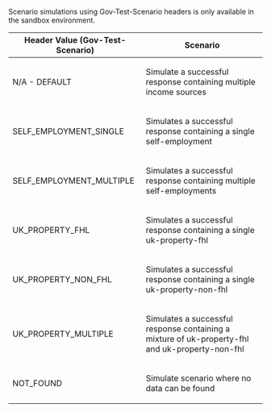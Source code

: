 <p>Scenario simulations using Gov-Test-Scenario headers is only available in the sandbox environment.</p>
<table>
    <thead>
        <tr>
            <th>Header Value (Gov-Test-Scenario)</th>
            <th>Scenario</th>
        </tr>
    </thead>
    <tbody>
        <tr>
            <td><p>N/A - DEFAULT</p></td>
            <td><p>Simulate a successful response containing multiple income sources</p></td>
        </tr>
        <tr>
            <td><p>SELF_EMPLOYMENT_SINGLE</p></td>
            <td><p>Simulates a successful response containing a single self-employment</p></td>
        </tr>
        <tr>
            <td><p>SELF_EMPLOYMENT_MULTIPLE</p></td>
            <td><p>Simulates a successful response containing multiple self-employments</p></td>
        </tr>
        <tr>
            <td><p>UK_PROPERTY_FHL</p></td>
            <td><p>Simulates a successful response containing a single uk-property-fhl</p></td>
        </tr>
        <tr>
            <td><p>UK_PROPERTY_NON_FHL</p></td>
            <td><p>Simulates a successful response containing a single uk-property-non-fhl</p></td>
        </tr>
        <tr>
            <td><p>UK_PROPERTY_MULTIPLE</p></td>
            <td><p>Simulates a successful response containing a mixture of uk-property-fhl and uk-property-non-fhl</p></td>
        </tr>
        <tr>
            <td><p>NOT_FOUND</p></td>
            <td><p>Simulate scenario where no data can be found</p></td>
        </tr>
    </tbody>
</table>

